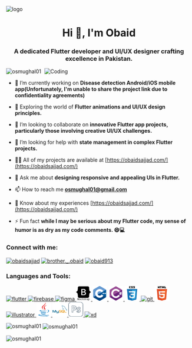 ![logo](https://github.com/osmughal01/osmughal01/blob/main/banner.jpg)
<h1 align="center">Hi 👋, I'm Obaid</h1>
<h3 align="center">A dedicated Flutter developer and UI/UX designer crafting excellence in Pakistan.</h3>
<img align="right" alt="Coding" width="400" src="https://media3.giphy.com/media/qgQUggAC3Pfv687qPC/giphy.gif?cid=ecf05e471l162d1bw4i6pqb4xhb1j8qmxvyaz78c7063hq4m&ep=v1_gifs_search&rid=giphy.gif&ct=g">
<p align="left"> <img src="https://komarev.com/ghpvc/?username=osmughal01&label=Profile%20views&color=0e75b6&style=flat" alt="osmughal01" /> </p>


- 🔭 I’m currently working on **Disease detection Android/iOS mobile app(Unfortunately, I'm unable to share the project link due to confidentiality agreements)**

- 🌱 Exploring the world of **Flutter animations and UI/UX design principles.**

- 👯 I’m looking to collaborate on **innovative Flutter app projects, particularly those involving creative UI/UX challenges.**

- 🤝 I’m looking for help with **state management in complex Flutter projects.**

- 👨‍💻 All of my projects are available at [https://obaidsajjad.com/](https://obaidsajjad.com/)

- 💬 Ask me about **designing responsive and appealing UIs in Flutter.**

- 📫 How to reach me **osmughal01@gmail.com**

- 📄 Know about my experiences [https://obaidsajjad.com/](https://obaidsajjad.com/)

- ⚡ Fun fact **while I may be serious about my Flutter code, my sense of humor is as dry as my code comments. 😄💻**

<h3 align="left">Connect with me:</h3>
<p align="left">
<a href="https://www.linkedin.com/in/obaid-sajjad-flutterdeveloper-androiddeveloper-uiuxdesigner/" target="blank"><img align="center" src="https://raw.githubusercontent.com/rahuldkjain/github-profile-readme-generator/master/src/images/icons/Social/linked-in-alt.svg" alt="obaidsajjad" height="30" width="40" /></a>
<a href="https://instagram.com/brother._.obaid" target="blank"><img align="center" src="https://raw.githubusercontent.com/rahuldkjain/github-profile-readme-generator/master/src/images/icons/Social/instagram.svg" alt="brother._.obaid" height="30" width="40" /></a>
<a href="https://dribbble.com/obaid913" target="blank"><img align="center" src="https://raw.githubusercontent.com/rahuldkjain/github-profile-readme-generator/master/src/images/icons/Social/dribbble.svg" alt="obaid913" height="30" width="40" /></a>
</p>

<h3 align="left">Languages and Tools:</h3>
<p align="left"> <a href="https://flutter.dev" target="_blank" rel="noreferrer"> <img src="https://www.vectorlogo.zone/logos/flutterio/flutterio-icon.svg" alt="flutter" width="40" height="40"/> </a> <a href="https://firebase.google.com/" target="_blank" rel="noreferrer"> <img src="https://www.vectorlogo.zone/logos/firebase/firebase-icon.svg" alt="firebase" width="40" height="40"/> <a href="https://www.figma.com/" target="_blank" rel="noreferrer"> <img src="https://www.vectorlogo.zone/logos/figma/figma-icon.svg" alt="figma" width="40" height="40"/> </a> <a href="https://getbootstrap.com" target="_blank" rel="noreferrer"> <img src="https://raw.githubusercontent.com/devicons/devicon/master/icons/bootstrap/bootstrap-plain-wordmark.svg" alt="bootstrap" width="40" height="40"/> </a> <a href="https://www.w3schools.com/cpp/" target="_blank" rel="noreferrer"> <img src="https://raw.githubusercontent.com/devicons/devicon/master/icons/cplusplus/cplusplus-original.svg" alt="cplusplus" width="40" height="40"/> </a> <a href="https://www.w3schools.com/cs/" target="_blank" rel="noreferrer"> <img src="https://raw.githubusercontent.com/devicons/devicon/master/icons/csharp/csharp-original.svg" alt="csharp" width="40" height="40"/> </a> <a href="https://www.w3schools.com/css/" target="_blank" rel="noreferrer"> <img src="https://raw.githubusercontent.com/devicons/devicon/master/icons/css3/css3-original-wordmark.svg" alt="css3" width="40" height="40"/> </a> </a> <a href="https://git-scm.com/" target="_blank" rel="noreferrer"> <img src="https://www.vectorlogo.zone/logos/git-scm/git-scm-icon.svg" alt="git" width="40" height="40"/> </a> <a href="https://www.w3.org/html/" target="_blank" rel="noreferrer"> <img src="https://raw.githubusercontent.com/devicons/devicon/master/icons/html5/html5-original-wordmark.svg" alt="html5" width="40" height="40"/> </a> <a href="https://www.adobe.com/in/products/illustrator.html" target="_blank" rel="noreferrer"> <img src="https://www.vectorlogo.zone/logos/adobe_illustrator/adobe_illustrator-icon.svg" alt="illustrator" width="40" height="40"/> </a> <a href="https://www.java.com" target="_blank" rel="noreferrer"> <img src="https://raw.githubusercontent.com/devicons/devicon/master/icons/java/java-original.svg" alt="java" width="40" height="40"/> </a> <a href="https://www.mysql.com/" target="_blank" rel="noreferrer"> <img src="https://raw.githubusercontent.com/devicons/devicon/master/icons/mysql/mysql-original-wordmark.svg" alt="mysql" width="40" height="40"/> </a> <a href="https://www.photoshop.com/en" target="_blank" rel="noreferrer"> <img src="https://raw.githubusercontent.com/devicons/devicon/master/icons/photoshop/photoshop-line.svg" alt="photoshop" width="40" height="40"/> </a> <a href="https://www.adobe.com/products/xd.html" target="_blank" rel="noreferrer"> <img src="https://cdn.worldvectorlogo.com/logos/adobe-xd.svg" alt="xd" width="40" height="40"/> </a> </p>

<p><img align="left" src="https://github-readme-stats.vercel.app/api/top-langs?username=osmughal01&show_icons=true&locale=en&layout=compact" alt="osmughal01" /></p>

<p>&nbsp;<img align="center" src="https://github-readme-stats.vercel.app/api?username=osmughal01&show_icons=true&locale=en" alt="osmughal01" /></p>

<p><img align="center" src="https://github-readme-streak-stats.herokuapp.com/?user=osmughal01&" alt="osmughal01" /></p>
